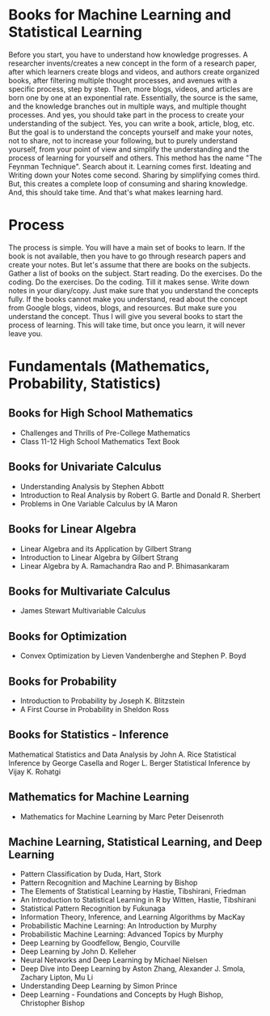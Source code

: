 # Books for Machine Learning and Statistical Learning

Before you start, you have to understand how knowledge progresses. A researcher invents/creates a new concept in the form of a research paper, after which learners create blogs and videos, and authors create organized books, after filtering multiple thought processes, and avenues with a specific process, step by step. Then, more blogs, videos, and articles are born one by one at an exponential rate. Essentially, the source is the same, and the knowledge branches out in multiple ways, and multiple thought processes. And yes, you should take part in the process to create your understanding of the subject. Yes, you can write a book, article, blog, etc. But the goal is to understand the concepts yourself and make your notes, not to share, not to increase your following, but to purely understand yourself, from your point of view and simplify the understanding and the process of learning for yourself and others. This method has the name "The Feynman Technique". Search about it. Learning comes first. Ideating and Writing down your Notes come second. Sharing by simplifying comes third. But, this creates a complete loop of consuming and sharing knowledge. And, this should take time. And that's what makes learning hard.

# Process

The process is simple. You will have a main set of books to learn. If the book is not available, then you have to go through research papers and create your notes. But let's assume that there are books on the subjects. Gather a list of books on the subject. Start reading. Do the exercises. Do the coding. Do the exercises. Do the coding. Till it makes sense. Write down notes in your diary/copy. Just make sure that you understand the concepts fully. If the books cannot make you understand, read about the concept from Google blogs, videos, blogs, and resources. But make sure you understand the concept. Thus I will give you several books to start the process of learning. This will take time, but once you learn, it will never leave you.

# Fundamentals (Mathematics, Probability, Statistics)

## Books for High School Mathematics
* Challenges and Thrills of Pre-College Mathematics
* Class 11-12 High School Mathematics Text Book

## Books for Univariate Calculus
* Understanding Analysis by Stephen Abbott 
* Introduction to Real Analysis by Robert G. Bartle and Donald R. Sherbert 
* Problems in One Variable Calculus by IA Maron

## Books for Linear Algebra
* Linear Algebra and its Application by Gilbert Strang 
* Introduction to Linear Algebra by Gilbert Strang
* Linear Algebra by A. Ramachandra Rao and P. Bhimasankaram 

## Books for Multivariate Calculus
* James Stewart Multivariable Calculus 

## Books for Optimization
* Convex Optimization by Lieven Vandenberghe and Stephen P. Boyd

## Books for Probability
* Introduction to Probability by Joseph K. Blitzstein 
* A First Course in Probability in Sheldon Ross

## Books for Statistics - Inference
Mathematical Statistics and Data Analysis by John A. Rice
Statistical Inference by George Casella and Roger L. Berger 
Statistical Inference by Vijay K. Rohatgi

## Mathematics for Machine Learning
*  Mathematics for Machine Learning by Marc Peter Deisenroth

## Machine Learning, Statistical Learning, and Deep Learning
* Pattern Classification by Duda, Hart, Stork
* Pattern Recognition and Machine Learning by Bishop
* The Elements of Statistical Learning by Hastie, Tibshirani, Friedman
* An Introduction to Statistical Learning in R by Witten, Hastie, Tibshirani
* Statistical Pattern Recognition by Fukunaga
* Information Theory, Inference, and Learning Algorithms by MacKay
* Probabilistic Machine Learning: An Introduction by Murphy
* Probabilistic Machine Learning: Advanced Topics by Murphy 
* Deep Learning by Goodfellow, Bengio, Courville
* Deep Learning by John D. Kelleher
* Neural Networks and Deep Learning by Michael Nielsen
* Deep Dive into Deep Learning by Aston Zhang, Alexander J. Smola, Zachary Lipton, Mu Li
* Understanding Deep Learning by Simon Prince
* Deep Learning - Foundations and Concepts by Hugh Bishop, Christopher Bishop
